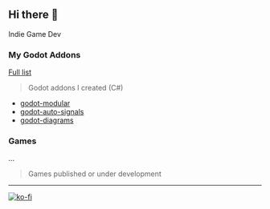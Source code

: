 ## Hi there 👋

Indie Game Dev

<!--
**the-aspecty/the-aspecty** is a ✨ _special_ ✨ repository because its `README.md` (this file) appears on your GitHub profile.

Here are some ideas to get you started:

- 🔭 I’m currently working on ...
- 🌱 I’m currently learning ...
- 👯 I’m looking to collaborate on ...
- 🤔 I’m looking for help with ...
- 💬 Ask me about ...
- 📫 How to reach me: ...
- 😄 Pronouns: ...
- ⚡ Fun fact: ...
-->

### My Godot Addons
[Full list](https://github.com/stars/the-aspecty/lists/godot-addon)
> Godot addons I created (C#)

- [godot-modular](https://github.com/the-aspecty/godot-modular)
- [godot-auto-signals](https://github.com/the-aspecty/godot-auto-signals)
- [godot-diagrams](https://github.com/the-aspecty/godot-diagrams)

### Games
...
> Games published or under development

---

[![ko-fi](https://ko-fi.com/img/githubbutton_sm.svg)](https://ko-fi.com/N4N216DNEL)

